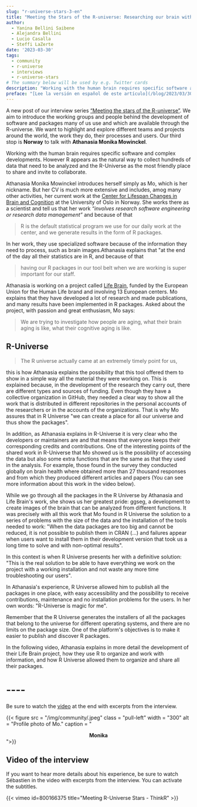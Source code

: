 ```yaml
---
slug: "r-universe-stars-3-en"
title: "Meeting the Stars of the R-universe: Researching our brain with the magic of R-Universe"
author:
  - Yanina Bellini Saibene
  - Alejandra Bellini
  - Lucio Casalla  
  - Steffi LaZerte
date: '2023-03-30'
tags:
  - community
  - r-universe
  - interviews
  - r-universe-stars
# The summary below will be used by e.g. Twitter cards
description: "Working with the human brain requires specific software and complex developments, however R appears as the natural way to collect hundreds of data that need to be analyzed and the R-Universe as the most friendly place to share and invite to collaborate. Our third stop bring us to __Norway__ to talk with __Athanasia Monika Mowinckel__."
preface: "[Lee la versión en español de este artículo](/blog/2023/03/30/r-universe-stars-3-es/)"
---
```


A new post of our interview series [“Meeting the stars of the R-universe”](/tags/r-universe-stars/). We aim to introduce the working groups and people behind the development of software and packages many of us use and which are available through the R-universe. We want to highlight and explore different teams and projects around the world, the work they do, their processes and users. Our third stop is __Norway__ to talk with __Athanasia Monika Mowinckel__.

Working with the human brain requires specific software and complex developments. However R appears as the natural way to collect hundreds of data that need to be analyzed and the R-Universe as the most friendly place to share and invite to collaborate.

Athanasia Monika Mowinckel introduces herself simply as Mo, which is her nickname. But her CV is much more extensive and includes, amog many other activities, her current work at the [Center for Lifespan Changes in Brain and Cognition](https://www.sv.uio.no/psi/english/research/groups/lcbc/index.html) at the University of Oslo in Norway. She works there as a scientist and tell us that her work _“involves research software engineering or research data management”_ and because of that 

> R is the default statistical program we use for our daily work at the center, and we generate results in the form of R packages.

In her work, they use specialized software because of the information they need to process, such as brain images.Athanasia explains that "at the end of the day all their statistics are in R, and because of that 

> having our R packages in our tool belt when we are working is super important for our staff.


Athanasia is working on a project called [Life Brain](https://www.lifebrain.uio.no/), funded by the European Union for the Human Life brand and involving 13 European centers. Mo explains that they have developed a lot of research and made publications, and many results have been implemented in R packages. Asked about the project, with passion and great enthusiasm, Mo says: 

> We are trying to investigate how people are aging, what their brain aging is like, what their cognitive aging is like.

## R-Universe

> The R universe actually came at an extremely timely point for us, 

this is how Athanasia explains the possibility that this tool offered them to show in a simple way all the material they were working on. This is explained because, in the development of the research they carry out, there are different types and sources of funding.  Even though they have a collective organization in GitHub, they needed a clear way to show all the work that is distributed in different repositories in the personal accounts of the researchers or in the accounts of the organizations. That is why Mo assures that in R Universe "we can create a place for all our universe and thus show the packages".

In addition, as Athanasia explains in R-Universe it is very clear who the developers or maintainers are and that means that everyone keeps their corresponding credits and contributions. 
One of the interesting points of the shared work in R-Universe that Mo showed us is the possibility of accessing the data but also some extra functions that are the same as that they used in the analysis. For example, those found in the survey they conducted globally on brain health where obtained more than 27 thousand responses and from which they produced different articles and papers (You can see more information about this work in the video below).  

While we go through all the packages in the R Universe by Athanasia and Life Brain's work, she shows us her greatest pride: ggseg, a development to create images of the brain that can be analyzed from different functions. It was precisely with all this work that Mo found in R Universe the solution to a  series of problems with the size of the data and the installation of the tools needed to work: "When the data packages are too big and cannot be reduced, it is not possible to publish them in CRAN (...) and failures appear when users want to install them in their development version that took us a long time to solve and with non-optimal results".

In this context is when R Universe presents her with a definitive solution: "This is the real solution to be able to have everything we work on the project with a working installation and not waste any more time troubleshooting our users".

In Athanasia's experience, R Universe allowed him to publish all the packages in one place, with easy accessibility and the possibility to receive contributions, maintenance and no installation problems for the users. 
In her own words: "R-Universe is magic for me".

Remember that the R Universe generates the installers of all the packages that belong to the universe for different operating systems, and there are no limits on the package size. One of the platform's objectives is to make it easier to publish and discover R packages.

In the following video, Athanasia explains in more detail the development of their Life Brain project, how they use R to organize and work with information, and how R Universe allowed them to organize and share all their packages.




# ---- 


Be sure to watch the [video](2023/02/23/r-universe-stars-2-en/#video-of-the-interview) at the end with excerpts from the interview.

{{< figure src = "/img/community/.jpeg" class = "pull-left" width = "300" alt = "Profile photo of Mo." caption = "<center><strong>Monika</strong><br> </center>">}}


## Video of the interview

If you want to hear more details about his experience, be sure to watch Sébastien in the video with excerpts from the interview. You can activate the subtitles.


{{< vimeo id=800166375 title="Meeting R-Universe Stars - ThinkR" >}}
